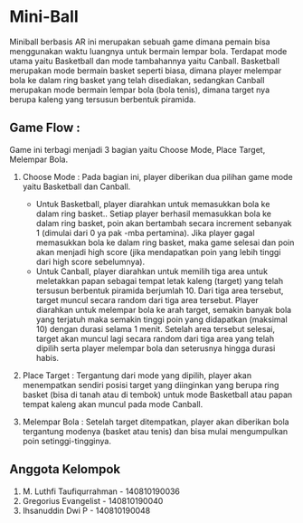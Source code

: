 # Mini-Ball

Miniball berbasis AR ini merupakan sebuah game dimana pemain bisa menggunakan waktu luangnya untuk bermain lempar bola. Terdapat mode utama yaitu Basketball dan mode tambahannya yaitu Canball. Basketball merupakan mode bermain basket seperti biasa, dimana player melempar bola ke dalam ring basket yang telah disediakan, sedangkan Canball merupakan mode bermain lempar bola (bola tenis), dimana target nya berupa kaleng yang tersusun berbentuk piramida.

## Game Flow :

Game ini terbagi menjadi 3 bagian yaitu Choose Mode, Place Target, Melempar Bola.

1. Choose Mode : Pada bagian ini, player diberikan dua pilihan game mode yaitu Basketball dan Canball.

   - Untuk Basketball, player diarahkan untuk memasukkan bola ke dalam ring basket.. Setiap player berhasil memasukkan bola ke dalam ring basket, poin akan bertambah secara increment sebanyak 1 (dimulai dari 0 ya pak -mba pertamina). Jika player gagal memasukkan bola ke dalam ring basket, maka game selesai dan poin akan menjadi high score (jika mendapatkan poin yang lebih tinggi dari high score sebelumnya).
   - Untuk Canball, player diarahkan untuk memilih tiga area untuk meletakkan papan sebagai tempat letak kaleng (target) yang telah tersusun berbentuk piramida berjumlah 10. Dari tiga area tersebut, target muncul secara random dari tiga area tersebut. Player diarahkan untuk melempar bola ke arah target, semakin banyak bola yang terjatuh maka semakin tinggi poin yang didapatkan (maksimal 10) dengan durasi selama 1 menit. Setelah area tersebut selesai, target akan muncul lagi secara random dari tiga area yang telah dipilih serta player melempar bola dan seterusnya hingga durasi habis.

2. Place Target : Tergantung dari mode yang dipilih, player akan menempatkan sendiri posisi target yang diinginkan yang berupa ring basket (bisa di tanah atau di tembok) untuk mode Basketball atau papan tempat kaleng akan muncul pada mode Canball.
3. Melempar Bola : Setelah target ditempatkan, player akan diberikan bola tergantung modenya (basket atau tenis) dan bisa mulai mengumpulkan poin setinggi-tingginya.

## Anggota Kelompok

1. M. Luthfi Taufiqurrahman - 140810190036
2. Gregorius Evangelist - 140810190040
3. Ihsanuddin Dwi P - 140810190048
